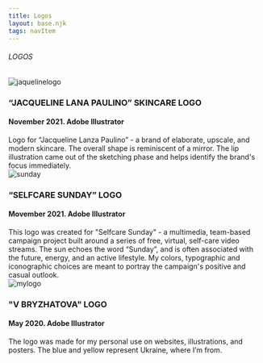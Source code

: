 ```yaml
---
title: Logos
layout: base.njk
tags: navItem
---
```

<main>    
    <h6 class="pagename">LOGOS</h6> 
      <main class="portfolio-page logos"> 
        </section>
        <section class="log 1">
          <div class="logobox">
            <img src="/images/JaquelineLogo.png" alt="jaquelinelogo">
            <h3>“JACQUELINE LANA PAULINO”  SKINCARE LOGO</h3>
            <h4>November 2021. Adobe Illustrator</h4>
            <p1>Logo for “Jacqueline Lanza Paulino” - a brand of elaborate, upscale, and modern skincare. The overall shape is reminiscent of a mirror. The lip illustration came out of the sketching phase and helps identify the brand's focus immediately. </p1>
            </div>
              </section>
    <section class="log 2">
            <div class="logobox">
            <img src="/images/1SCLogo3.png" alt="sunday">
            <h3>“SELFCARE SUNDAY” LOGO </h3>
            <h4>Movember 2021. Adobe Illustrator</h4>
            <p2>This logo was created for "Selfcare Sunday" - a multimedia, team-based campaign project built around a series of free, virtual, self-care video streams. The sun echoes the word “Sunday”, and is often associated with the future, energy, and an active lifestyle. My colors, typographic and iconographic choices are meant to portray the campaign's positive and casual outlook.  </p2>
            </div>
    </section>
    <section class="log 3">
      <div class="logobox">
        <img src="/images/ReadyLogo1.png" alt="mylogo">
        <h3>"V BRYZHATOVA" LOGO </h3>
        <h4>May 2020. Adobe Illustrator </h4>
        <p2>The logo was made for my personal use on websites, illustrations,  and posters. The blue and yellow represent Ukraine, where I’m from.
        </p2>
        </div>
    </section>
      </main>